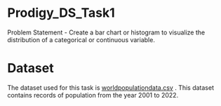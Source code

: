 # Prodigy_DS_Task1
Problem Statement - Create a bar chart or histogram to visualize the distribution of a categorical or continuous variable. 

# Dataset
The dataset used for this task is [worldpopulationdata.csv](https://github.com/Renissa/Prodigy_DS_Task1/blob/0f3d5a22fb307c092b4829c2cca8f8db32acb5f6/worldpopulationdata.csv) . This dataset contains records of population from the year 2001 to 2022.
